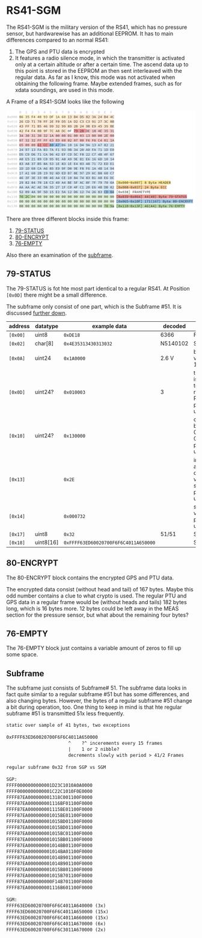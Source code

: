 # RS41-SGM
The RS41-SGM is the military version of the RS41, which has no pressure sensor, but hardwarewise has an additional EEPROM. It has to main differences compared to an normal RS41:
1. The GPS and PTU data is encrypted
2. It features a radio silence mode, in which the transmitter is activated only at a certain altitude or after a certain time. The ascend data up to this point is stored in the EEPROM an then sent interleaved with the regular data. As far as I know, this mode was not activated when obtaining the following frame. Maybe extended frames, such as for xdata soundings, are used in this mode.

A Frame of a RS41-SGM looks like the following

![rs41-sgp_frame](__used_asset__/pic_rs41-sgp_frame.png?raw=true "rs41-sgp_frame")

There are three different blocks inside this frame:
1. [79-STATUS](#79-STATUS)
2. [80-ENCRYPT](#80-ENCRYPT)
3. [76-EMPTY](#76-EMPTY)

Also there an examination of the [subframe](#Subframe).

## 79-STATUS
The 79-STATUS is fot hte most part identical to a regular RS41. At Position `[0x0D]` there might be a small difference.

The subframe only consist of one part, which is the Subframe #51. It is discussed [further down](#subframe).

| address  | datatype | example data | decoded | function |
| --- | --- | --- | --- | --- |
| `[0x00]` | uint8 | `0xDE18` | 6366 | Frame# |
| `[0x02]` | char[8] | `0x4E35313430313032` | N5140102 | Serial |
| `[0x0A]` | uint24 | `0x1A0000` | 2.6 V | battery voltage * 10 |
| `[0x0D]` | uint24? | `0x010003` | 3 | this value is different to a regular RS41 -purpose unknown |
| `[0x10]` | uint24? | `0x130000` |  |changes between 0x13 and 0x16 -purpose unknown  |
| `[0x13]` |  | `0x2E` |  | increases and decreases very slowly -purpose unknown |
| `[0x14]` |  | `0x000732` |  | static value -purpose unknown |
| `[0x17]` | uint8 | `0x32` | 51/51 | Subframe# |
| `[0x18]` | uint8[16] | `0xFFFF63ED60020700F6F6C4011A650000` |  | Subframe |

## 80-ENCRYPT
The 80-ENCRYPT block contains the encrypted GPS and PTU data.

The encrypted data consist (without head and tail) of 167 bytes. Maybe this odd number contains a clue to what crypto is used. The regular PTU and GPS data in a regular frame would be (without heads and tails) 182 bytes long, which is 16 bytes more. 12 bytes could be left away in the MEAS section for the pressure sensor, but what about the remaining four bytes?

## 76-EMPTY
The 76-EMPTY block just contains a variable amount of zeros to fill up some space.

## Subframe
The subframe just consists of Subframe# 51. The subframe data looks in fact quite similar to a regular subframe #51 but has some differences, and also changing bytes. However, the bytes of a regular subframe #51 change a bit during operation, too. One thing to keep in mind is that hte regular subframe #51 is transmitted 51x less frequently.

```
static over sample of 41 bytes, two exceptions

0xFFFF63ED60020700F6F6C4011A650000
                       ^    ?^ incerements every 15 frames
                       |    1 or 2 nibble?
                       decrements slowly with period > 41/2 Frames

regular subframe 0x32 from SGP vs SGM

SGP:
FFFF0000000000001D23C1010A0A0000
FFFF0000000000001C22C1010F0E0000
FFFF87EA000000001318C001100F0000
FFFF87EA000000001116BF01100F0000
FFFF87EA000000001115BE01100F0000
FFFF87EA000000001015BE01100F0000
FFFF87EA000000001015BD01100F0000
FFFF87EA000000001015BD01100F0000
FFFF87EA000000001015BC01100F0000
FFFF87EA000000001015BB01100F0000
FFFF87EA000000001014BB01100F0000
FFFF87EA000000001014BA01100F0000
FFFF87EA000000001014B901100F0000
FFFF87EA000000001014B901100F0000
FFFF87EA000000001015B801100F0000
FFFF87EA000000001015B701100F0000
FFFF87EA000000000F14B701100F0000
FFFF87EA000000001116B601100F0000

SGM:
FFFF63ED60020700F6F6C4011A640000 (3x)
FFFF63ED60020700F6F6C4011A650000 (15x)
FFFF63ED60020700F6F6C4011A660000 (15x)
FFFF63ED60020700F6F6C4011A670000 (6x)
FFFF63ED60020700F6F6C3011A670000 (2x)

```
